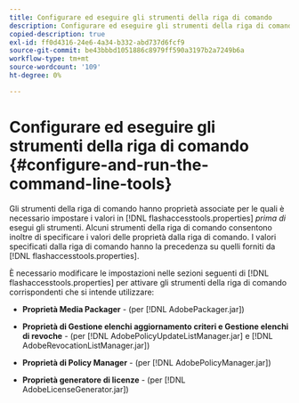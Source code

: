 ```yaml
---
title: Configurare ed eseguire gli strumenti della riga di comando
description: Configurare ed eseguire gli strumenti della riga di comando
copied-description: true
exl-id: ff0d4316-24e6-4a34-b332-abd737d6fcf9
source-git-commit: be43bbbd1051886c8979ff590a3197b2a7249b6a
workflow-type: tm+mt
source-wordcount: '109'
ht-degree: 0%

---
```


# Configurare ed eseguire gli strumenti della riga di comando {#configure-and-run-the-command-line-tools}

Gli strumenti della riga di comando hanno proprietà associate per le quali è necessario impostare i valori in [!DNL flashaccesstools.properties] *prima di* esegui gli strumenti. Alcuni strumenti della riga di comando consentono inoltre di specificare i valori delle proprietà dalla riga di comando. I valori specificati dalla riga di comando hanno la precedenza su quelli forniti da [!DNL flashaccesstools.properties].

È necessario modificare le impostazioni nelle sezioni seguenti di [!DNL flashaccesstools.properties] per attivare gli strumenti della riga di comando corrispondenti che si intende utilizzare:

* **Proprietà Media Packager** - (per [!DNL AdobePackager.jar])

* **Proprietà di Gestione elenchi aggiornamento criteri e Gestione elenchi di revoche** - (per [!DNL AdobePolicyUpdateListManager.jar] e [!DNL AdobeRevocationListManager.jar])

* **Proprietà di Policy Manager** - (per [!DNL AdobePolicyManager.jar])

* **Proprietà generatore di licenze** - (per [!DNL AdobeLicenseGenerator.jar])
